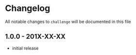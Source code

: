 # Changelog

All notable changes to `challenge` will be documented in this file

## 1.0.0 - 201X-XX-XX

- initial release
